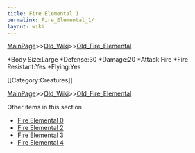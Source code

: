 ```yaml
---
title: Fire Elemental 1
permalink: Fire_Elemental_1/
layout: wiki
---
```


[MainPage](/keeperrl_wiki/ "wikilink")>>[Old_Wiki](/keeperrl_wiki/Old_Wiki "wikilink")>>[Old_Fire_Elemental](/keeperrl_wiki/Old_Fire_Elemental "wikilink")

*Body Size:Large
*Defense:30
*Damage:20
*Attack:Fire
*Fire Resistant:Yes
*Flying:Yes

[[Category:Creatures]]

[MainPage](/keeperrl_wiki/ "wikilink")>>[Old_Wiki](/keeperrl_wiki/Old_Wiki "wikilink")>>[Old_Fire_Elemental](/keeperrl_wiki/Old_Fire_Elemental "wikilink")

Other items in this section
-    [Fire Elemental 0](/keeperrl_wiki/Fire_Elemental_0 "wikilink")
-    [Fire Elemental 2](/keeperrl_wiki/Fire_Elemental_2 "wikilink")
-    [Fire Elemental 3](/keeperrl_wiki/Fire_Elemental_3 "wikilink")
-    [Fire Elemental 4](/keeperrl_wiki/Fire_Elemental_4 "wikilink")
